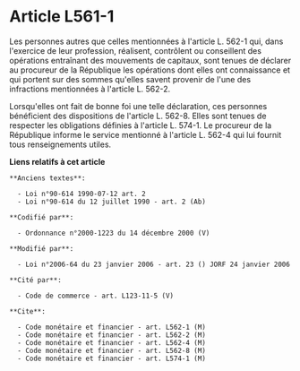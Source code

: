 # Article L561-1

Les personnes autres que celles mentionnées à l'article L. 562-1 qui, dans l'exercice de leur profession, réalisent,
contrôlent ou conseillent des opérations entraînant des mouvements de capitaux, sont tenues de déclarer au procureur de la
République les opérations dont elles ont connaissance et qui portent sur des sommes qu'elles savent provenir de l'une des
infractions mentionnées à l'article L. 562-2.

Lorsqu'elles ont fait de bonne foi une telle déclaration, ces personnes bénéficient des dispositions de l'article L. 562-8.
Elles sont tenues de respecter les obligations définies à l'article L. 574-1. Le procureur de la République informe le
service mentionné à l'article L. 562-4 qui lui fournit tous renseignements utiles.

**Liens relatifs à cet article**

	**Anciens textes**:

	  - Loi n°90-614 1990-07-12 art. 2
	  - Loi n°90-614 du 12 juillet 1990 - art. 2 (Ab)

	**Codifié par**:

	  - Ordonnance n°2000-1223 du 14 décembre 2000 (V)

	**Modifié par**:

	  - Loi n°2006-64 du 23 janvier 2006 - art. 23 () JORF 24 janvier 2006

	**Cité par**:

	  - Code de commerce - art. L123-11-5 (V)

	**Cite**:

	  - Code monétaire et financier - art. L562-1 (M)
	  - Code monétaire et financier - art. L562-2 (M)
	  - Code monétaire et financier - art. L562-4 (M)
	  - Code monétaire et financier - art. L562-8 (M)
	  - Code monétaire et financier - art. L574-1 (M)
